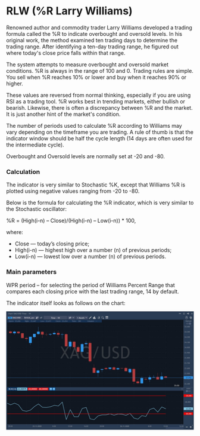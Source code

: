 # RLW \(%R Larry Williams\)

Renowned author and commodity trader Larry Williams developed a trading formula called the %R to indicate overbought and oversold levels. In his original work, the method examined ten trading days to determine the trading range. After identifying a ten-day trading range, he figured out where today's close price falls within that range.

The system attempts to measure overbought and oversold market conditions. %R is always in the range of 100 and 0. Trading rules are simple. You sell when %R reaches 10% or lower and buy when it reaches 90% or higher.

These values are reversed from normal thinking, especially if you are using RSI as a trading tool. %R works best in trending markets, either bullish or bearish. Likewise, there is often a discrepancy between %R and the market. It is just another hint of the market's condition.

The number of periods used to calculate %R according to Williams may vary depending on the timeframe you are trading. A rule of thumb is that the indicator window should be half the cycle length \(14 days are often used for the intermediate cycle\).

Overbought and Oversold levels are normally set at -20 and -80.

### Calculation

The indicator is very similar to Stochastic %K, except that Williams %R is plotted using negative values ranging from -20 to -80.

Below is the formula for calculating the %R indicator, which is very similar to the Stochastic oscillator:

%R = \(High\(i-n\) – Close\)/\(High\(i-n\) – Low\(i-n\)\) \* 100,

where:

* Close — today’s closing price;
* High\(i-n\) — highest high over a number \(n\) of previous periods;
* Low\(i-n\) — lowest low over a number \(n\) of previous periods.

### Main parameters

WPR period – for selecting the period of Williams Percent Range that compares each closing price with the last trading range, 14 by default.

The indicator itself looks as follows on the chart:

![](../../../../.gitbook/assets/screenshot_1%20%2823%29.jpg)

